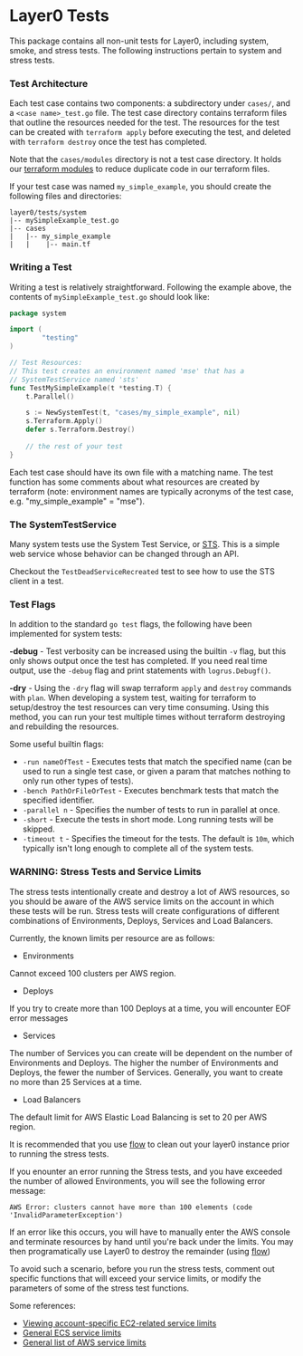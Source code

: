 # Layer0 Tests
This package contains all non-unit tests for Layer0, including system, smoke, and stress tests. 
The following instructions pertain to system and stress tests. 

### Test Architecture
Each test case contains two components: a subdirectory under `cases/`, and a `<case name>_test.go` file.
The test case directory contains terraform files that outline the resources needed for the test. 
The resources for the test can be created with `terraform apply` before executing the test, and deleted with `terraform destroy` once the test has completed.

Note that the `cases/modules` directory is not a test case directory.
It holds our [terraform modules](https://www.terraform.io/docs/modules/usage.html) to reduce duplicate code in our terraform files.

If your test case was named `my_simple_example`, you should create the following files and directories:
```
layer0/tests/system
|-- mySimpleExample_test.go
|-- cases
|   |-- my_simple_example
|   |    |-- main.tf
```

### Writing a Test
Writing a test is relatively straightforward.
Following the example above, the contents of `mySimpleExample_test.go` should look like:
```go
package system

import (
        "testing"
)

// Test Resources:
// This test creates an environment named 'mse' that has a
// SystemTestService named 'sts'
func TestMySimpleExample(t *testing.T) {
    t.Parallel()

    s := NewSystemTest(t, "cases/my_simple_example", nil)
    s.Terraform.Apply()
    defer s.Terraform.Destroy()
 
    // the rest of your test
}
```

Each test case should have its own file with a matching name. 
The test function has some comments about what resources are created by terraform 
(note: environment names are typically acronyms of the test case, e.g. "my_simple_example" = "mse").

### The SystemTestService
Many system tests use the System Test Service, or [STS](https://github.com/quintilesims/sts).
This is a simple web service whose behavior can be changed through an API.

Checkout the `TestDeadServiceRecreated` test to see how to use the STS client in a test. 

### Test Flags
In addition to the standard `go test` flags, the following have been implemented for system tests:

**-debug** - Test verbosity can be increased using the builtin `-v` flag, but this only shows output once the test has completed. 
If you need real time output, use the `-debug` flag and print statements with `logrus.Debugf()`.

**-dry** - Using the `-dry` flag will swap terraform `apply` and `destroy` commands with `plan`.
When developing a system test, waiting for terraform to setup/destroy the test resources can very time consuming. 
Using this method, you can run your test multiple times without terraform destroying and rebuilding the resources.

Some useful builtin flags:
* `-run nameOfTest` - Executes tests that match the specified name (can be used to run a single test case, or given a param that matches nothing to only run other types of tests).
* `-bench PathOrFileOrTest` - Executes benchmark tests that match the specified identifier.
* `-parallel n` - Specifies the number of tests to run in parallel at once.
* `-short` - Execute the tests in short mode. Long running tests will be skipped.
* `-timeout t` - Specifies the timeout for the tests. 
The default is `10m`, which typically isn't long enough to complete all of the system tests. 

### WARNING: Stress Tests and Service Limits
The stress tests intentionally create and destroy a lot of AWS resources, so you should be aware of the AWS service limits on the account in which these tests will be run.
Stress tests will create configurations of different combinations of Environments, Deploys, Services and Load Balancers.

Currently, the known limits per resource are as follows:

* Environments

Cannot exceed 100 clusters per AWS region.

* Deploys 

If you try to create more than 100 Deploys at a time, you will encounter EOF error messages

* Services

The number of Services you can create will be dependent on the number of Environments and Deploys. The higher the number of Environments and Deploys, the fewer the number of Services.
Generally, you want to create no more than 25 Services at a time.

* Load Balancers

The default limit for AWS Elastic Load Balancing is set to 20 per AWS region.

It is recommended that you use [flow](https://github.com/quintilesims/layer0/blob/develop/scripts/flow.sh) to clean out your layer0 instance prior to running the stress tests.

If you enounter an error running the Stress tests, and you have exceeded the number of allowed Environments, you will see the following error message:

```
AWS Error: clusters cannot have more than 100 elements (code 'InvalidParameterException')
```

If an error like this occurs, you will have to manually enter the AWS console and terminate resources by hand until you're back under the limits.
You may then programatically use Layer0 to destroy the remainder (using [flow](https://github.com/quintilesims/layer0/blob/develop/scripts/flow.sh))

To avoid such a scenario, before you run the stress tests, comment out specific functions that will exceed your service limits, or modify the parameters of some of the stress test functions.

Some references:
* [Viewing account-specific EC2-related service limits](http://docs.aws.amazon.com/AWSEC2/latest/UserGuide/ec2-resource-limits.html)
* [General ECS service limits](http://docs.aws.amazon.com/AmazonECS/latest/developerguide/service_limits.html)
* [General list of AWS service limits](https://docs.aws.amazon.com/general/latest/gr/aws_service_limits.html)

